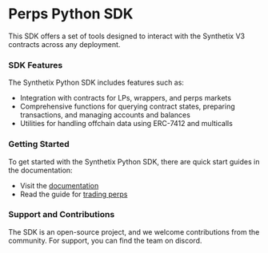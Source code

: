 # Perps Python SDK

This SDK offers a set of tools designed to interact with the Synthetix V3 contracts across any deployment.

### SDK Features

The Synthetix Python SDK includes features such as:

* Integration with contracts for LPs, wrappers, and perps markets
* Comprehensive functions for querying contract states, preparing transactions, and managing accounts and balances
* Utilities for handling offchain data using ERC-7412 and multicalls

### Getting Started

To get started with the Synthetix Python SDK, there are quick start guides in the documentation:

* Visit the [documentation](https://synthetixio.github.io/python-sdk/)
* Read the guide for [trading perps](https://synthetixio.github.io/python-sdk/guides/trade\_perps.html)

### Support and Contributions

The SDK is an open-source project, and we welcome contributions from the community. For support, you can find the team on discord.
